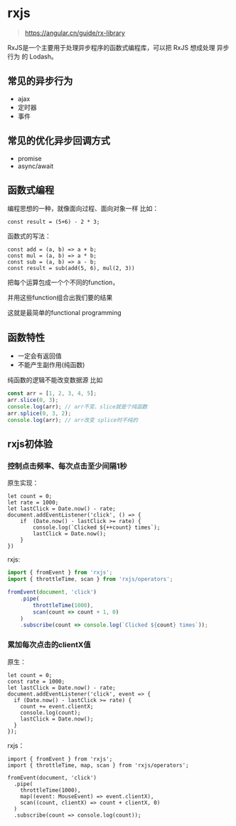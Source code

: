 # rxjs

> https://angular.cn/guide/rx-library

RxJS是一个主要用于处理异步程序的函数式编程库，可以把 RxJS 想成处理 异步行为 的 Lodash。

## 常见的异步行为

- ajax
- 定时器
- 事件

## 常见的优化异步回调方式

- promise
- async/await

## 函数式编程

编程思想的一种，就像面向过程、面向对象一样 比如：

```
const result = (5+6) - 2 * 3;
```

函数式的写法：

```
const add = (a, b) => a + b;
const mul = (a, b) => a * b;
const sub = (a, b) => a - b;
const result = sub(add(5, 6), mul(2, 3))
```

把每个运算包成一个个不同的function，

并用这些function组合出我们要的结果

这就是最简单的functional programming



## 函数特性

- 一定会有返回值
- 不能产生副作用(纯函数)

纯函数的逻辑不能改变数据源 比如

```ts
const arr = [1, 2, 3, 4, 5];
arr.slice(0, 3);
console.log(arr); // arr不变、slice就是个纯函数
arr.splice(0, 3, 2);
console.log(arr); // arr改变 splice时不纯的
```



## rxjs初体验

### 控制点击频率、每次点击至少间隔1秒

原生实现：

```TS
let count = 0;
let rate = 1000;
let lastClick = Date.now() - rate;
document.addEventListener('click', () => {
    if	(Date.now() - lastClick >= rate) {
        console.log(`Clicked ${++count} times`);
    	lastClick = Date.now();
    }
})
```

rxjs:

```ts
import { fromEvent } from 'rxjs';
import { throttleTime, scan } from 'rxjs/operators';

fromEvent(document, 'click')
	.pipe(
		throttleTime(1000),
    	scan(count => count + 1, 0)
	)
	.subscribe(count => console.log(`Clicked ${count} times`));
```

### 累加每次点击的clientX值

原生：

```TS
let count = 0;
const rate = 1000;
let lastClick = Date.now() - rate;
document.addEventListener('click', event => {
  if (Date.now() - lastClick >= rate) {
    count += event.clientX;
    console.log(count);
    lastClick = Date.now();
  }
});
```

rxjs：

```TS
import { fromEvent } from 'rxjs';
import { throttleTime, map, scan } from 'rxjs/operators';

fromEvent(document, 'click')
  .pipe(
    throttleTime(1000),
    map((event: MouseEvent) => event.clientX),
    scan((count, clientX) => count + clientX, 0)
  )
  .subscribe(count => console.log(count));
```



